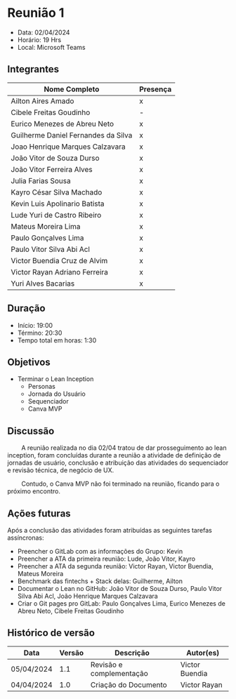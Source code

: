 # Reunião 1

- Data: 02/04/2024
- Horário: 19 Hrs
- Local: Microsoft Teams

## **Integrantes**

| Nome Completo                       | Presença |
| ----------------------------------- | -------- |
| Ailton Aires Amado                  | x        |
| Cibele Freitas Goudinho             | -        |
| Eurico Menezes de Abreu Neto        | x        |
| Guilherme Daniel Fernandes da Silva | x        |
| Joao Henrique Marques Calzavara     | x        |
| João Vitor de Souza Durso           | x        |
| João Vitor Ferreira Alves           | x        |
| Julia Farias Sousa                  | x        |
| Kayro César Silva Machado           | x        |
| Kevin Luis Apolinario Batista       | x        |
| Lude Yuri de Castro Ribeiro         | x        |
| Mateus Moreira Lima                 | x        |
| Paulo Gonçalves Lima                | x        |
| Paulo Vitor Silva Abi Acl           | x        |
| Victor Buendia Cruz de Alvim        | x        |
| Victor Rayan Adriano Ferreira       | x        |
| Yuri Alves Bacarias                 | x        |

## **Duração**

- Início: 19:00
- Término: 20:30
- Tempo total em horas: 1:30

## **Objetivos**

- Terminar o Lean Inception
   - Personas
   - Jornada do Usuário
   - Sequenciador
   - Canva MVP

## **Discussão**

&emsp;&emsp; A reunião realizada no dia 02/04 tratou de dar prosseguimento ao lean inception, foram concluídas durante a reunião a atividade de definição de jornadas de usuário, conclusão e atribuição das atividades do sequenciador e revisão técnica, de negócio de UX.

&emsp;&emsp; Contudo, o Canva MVP não foi terminado na reunião, ficando para o próximo encontro.

## **Ações futuras**

Após a conclusão das atividades foram atribuídas as seguintes tarefas assíncronas:

- Preencher o GitLab com as informações do Grupo: Kevin
- Preencher a ATA da primeira reunião: Lude, João Vitor, Kayro
- Preencher a ATA da segunda reunião: Victor Rayan, Victor Buendia, Mateus Moreira
- Benchmark das fintechs + Stack delas: Guilherme, Ailton
- Documentar o Lean no GitHub: João Vitor de Souza Durso, Paulo Vitor Silva Abi Acl, João Henrique Marques Calzavara
- Criar o Git pages pro GitLab: Paulo Gonçalves Lima, Eurico Menezes de Abreu Neto, Cibele Freitas Goudinho

## Histórico de versão

| Data       | Versão | Descrição            | Autor(es)   |
| ---------- | ------ | -------------------- | ----------- |
| 05/04/2024 | 1.1    | Revisão e complementação | Victor Buendia |
| 04/04/2024 | 1.0    | Criação do Documento | Victor Rayan |
